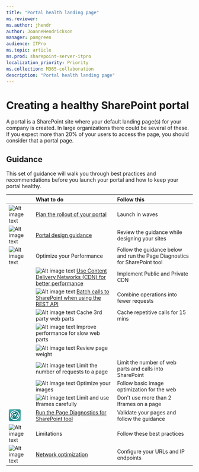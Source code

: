 ```yaml
---
title: "Portal health landing page"
ms.reviewer: 
ms.author: jhendr
author: JoanneHendrickson
manager: pamgreen
audience: ITPro
ms.topic: article
ms.prod: sharepoint-server-itpro
localization_priority: Priority
ms.collection: M365-collaboration
description: "Portal health landing page"
---
```


# Creating a healthy SharePoint portal 

A portal is a SharePoint site where your default landing page(s) for your company is created. In large organizations there could be several of these. If you expect more than 20% of your users to access the page, you should consider that a portal page.
 
## Guidance 
This set of guidance will walk you through best practices and recommendations before you launch your portal and how to keep your portal healthy.
  
||**What to do**|**Follow this**|
|:-----|:-----|:-----|
|![Alt image text](https://docs.microsoft.com/en-us/Office/media/icons/PNGs/deploy-blue-32.png "Staged rollout")|[Plan the rollout of your portal](https://docs.microsoft.com/en-us/sharepoint/dev/solution-guidance/portal-rollout)|Launch in waves|
|![Alt image text](https://docs.microsoft.com/en-us/office/media/icons/PNGs/document-3-blue-32.png "Look and feel")|[Portal design guidance](https://sharepointlookbook.azurewebsites.net)|Review the guidance while designing your sites|</br>
|![Alt image text](https://docs.microsoft.com/en-us/Office/media/icons/PNGs/bandwidth-blue-32.png "Optimize your Performance")|Optimize your Performance|Follow the guidance below and run the Page Diagnostics for SharePoint tool|</br>
||![Alt image text](https://docs.microsoft.com/en-us/Office/media/icons/PNGs/globe-hyperlink-blue-32.png "CDN") [Use Content Delivery Networks (CDN) for better performance](https://docs.microsoft.com/en-us/office365/enterprise/use-office-365-cdn-with-spo)|Implement Public and Private CDN|
||![Alt image text](https://docs.microsoft.com/en-us/Office/media/icons/PNGs/graph-4-blue-32.png "Batch REST calls") [Batch calls to SharePoint when using the REST API](https://docs.microsoft.com/en-us/sharepoint/dev/sp-add-ins/make-batch-requests-with-the-rest-apis)|Combine operations into fewer requests|
||![Alt image text](https://docs.microsoft.com/en-us/Office/media/icons/PNGs/graph-4-blue-32.png "Cache 3rd party web parts") Cache 3rd party web parts|Cache repetitive calls for 15 mins|
||![Alt image text](https://docs.microsoft.com/en-us/Office/media/icons/PNGs/analytics-usage-report-blue-32.png "Slow web parts") Improve performance for slow web parts||
||![Alt image text](https://docs.microsoft.com/en-us/Office/media/icons/PNGs/bandwidth-blue-32.png "Page weight") Review page weight||
||![Alt image text](https://docs.microsoft.com/en-us/Office/media/icons/PNGs/task-list-planning-blue-32.png "Calls on a page") Limit the number of requests to a page|Limit the number of web parts and calls into SharePoint|
||![Alt image text](https://docs.microsoft.com/en-us/Office/media/icons/PNGs/picture-photo-blue-32.png "Optimize images") Optimize your images|Follow basic image optimization for the web|
||![Alt image text](https://docs.microsoft.com/en-us/Office/media/icons/PNGs/files-blue-32.png "iFrames") Limit and use Iframes carefully|Don't use more than 2 Iframes on a page|
|![Alt image text](media/page-diag-tool.png "Modern diagnostics tool")|[Run the Page Diagnostics for SharePoint tool](https://docs.microsoft.com/en-us/office365/enterprise/page-diagnostics-for-spo)|Validate your pages and follow the guidance|
|![Alt image text](https://docs.microsoft.com/en-us/office/media/icons/PNGs/task-checklist-planning-blue-32.png "Limitations")|Limitations|Follow these best practices |</br>
|![Alt image text](https://docs.microsoft.com/en-us/Office/media/icons/PNGs/bandwidth-blue-32.png "Network optimization")|[Network optimization](https://aka.ms/O365IP)|Configure your URLs and IP endpoints|</br>
